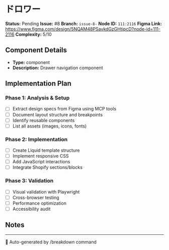 # ドロワー

**Status:** Pending
**Issue:** #8
**Branch:** `issue-8-`
**Node ID:** `111:2116`
**Figma Link:** https://www.figma.com/design/5NQAM48PSavkdGzGHtipcD?node-id=111-2116
**Complexity:** 5/10

## Component Details

- **Type:** component
- **Description:** Drawer navigation component

## Implementation Plan

### Phase 1: Analysis & Setup
- [ ] Extract design specs from Figma using MCP tools
- [ ] Document layout structure and breakpoints
- [ ] Identify reusable components
- [ ] List all assets (images, icons, fonts)

### Phase 2: Implementation  
- [ ] Create Liquid template structure
- [ ] Implement responsive CSS
- [ ] Add JavaScript interactions
- [ ] Integrate Shopify sections/blocks

### Phase 3: Validation
- [ ] Visual validation with Playwright
- [ ] Cross-browser testing
- [ ] Performance optimization
- [ ] Accessibility audit

## Notes

<!-- Add implementation notes here -->

---
🤖 Auto-generated by /breakdown command
